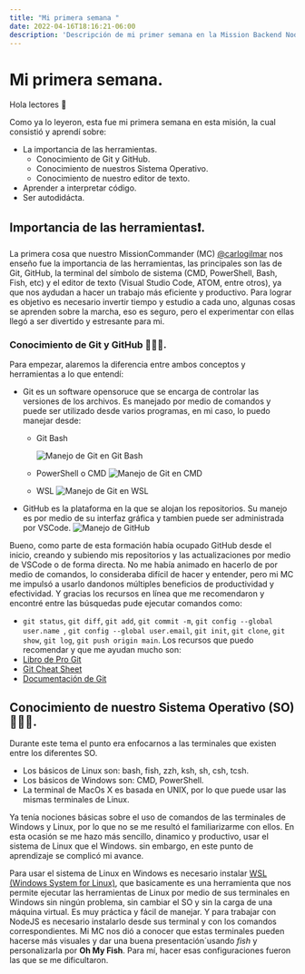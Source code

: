 ```yaml
---
title: "Mi primera semana "
date: 2022-04-16T18:16:21-06:00
description: 'Descripción de mi primer semana en la Mission Backend NodeJs'
---
```

# Mi primera semana. 

Hola lectores 👋 

Como ya lo leyeron, esta fue mi primera semana en esta misión, la cual consistió y aprendí sobre:

- La importancia de las herramientas. 
  - Conocimiento de Git y GitHub. 
  - Conocimiento de nuestros Sistema Operativo. 
  - Conocimiento de nuestro editor de texto. 
- Aprender a interpretar código. 
- Ser autodidácta. 

## Importancia de las herramientas❗. 
La primera cosa que nuestro MissionCommander (MC) [@carlogilmar](https://twitter.com/carlogilmar) nos enseño fue la importancia de las herramientas, las principales son las de Git, GitHub, la terminal del símbolo de sistema (CMD, PowerShell, Bash, Fish, etc) y el editor de texto (Visual Studio Code, ATOM, entre otros), ya que nos aydudan a hacer un trabajo más eficiente y productivo. Para lograr es objetivo es necesario invertir tiempo y estudio a cada uno, algunas cosas se aprenden sobre la marcha, eso es seguro, pero el experimentar con ellas llegó a ser divertido y estresante para mi. 

### Conocimiento de Git y GitHub 🙇🏽‍♀️. 
Para empezar, alaremos la diferencia entre ambos conceptos y herramientas a lo que entendí:

  - Git es un software opensoruce que se encarga de controlar las versiones de los archivos. Es manejado por medio de comandos y puede ser utilizado desde varios programas, en mi caso, lo puedo manejar desde:
    - Git Bash
    
      ![Manejo de Git en Git Bash](https://user-images.githubusercontent.com/84040594/163694766-5c2dafab-442c-4d5d-b5fe-b12bd5e00941.png "Manejo de Git en Git Bash")
    - PowerShell o CMD
      ![Manejo de Git en CMD](https://user-images.githubusercontent.com/84040594/163694731-975a1132-9ba6-405d-acc0-7009a2e8e5c8.png "Manejo de Git en CMD")
    - WSL 
      ![Manejo de Git en WSL](https://user-images.githubusercontent.com/84040594/163694802-af1dc509-4dfc-47e2-b7ad-6fc42dd78a56.png "Manejor de Git en WSL")

    
  - GitHub es la plataforma en la que se alojan los repositorios. Su manejo es por medio de su interfaz gráfica y tambien puede ser administrada por VSCode. 
    ![Manejo de GitHub](https://user-images.githubusercontent.com/84040594/163694914-75f1d6ea-b9de-4409-aded-6a4dd4997196.png "Manejo de GitHub")

Bueno, como parte de esta formación había ocupado GitHub desde el inicio, creando y subiendo mis repositorios y las actualizaciones por medio de VSCode o de forma directa. No me había animado en hacerlo de por medio de comandos, lo consideraba difícil de hacer y entender, pero mi MC me impulsó a usarlo dandonos múltiples beneficios de productividad y efectividad. Y gracias los recursos en línea que me recomendaron y encontré entre las búsquedas pude ejecutar comandos como: 
  - `git status`, `git diff`, `git add`, `git commit -m`, `git config --global user.name `, `git config --global user.email`, `git init`, `git clone`, `git show`, `git log`, `git push origin main`. 
 Los recursos que puedo recomendar y que me ayudan mucho son:
  - [Libro de Pro Git](https://git-scm.com/book/en/v2)
  - [Git Cheat Sheet](https://training.github.com/downloads/es_ES/github-git-cheat-sheet.pdf)
  - [Documentación de Git](https://git-scm.com/docs)
 
 
 ## Conocimiento de nuestro Sistema Operativo (SO) 👩🏽‍💻. 
 Durante este tema el punto era enfocarnos a las terminales que existen entre los diferentes SO. 
  - Los básicos de Linux son: bash, fish, zzh, ksh, sh, csh, tcsh. 
  - Los básicos de Windows son: CMD, PowerShell. 
  - La terminal de MacOs X es basada en UNIX, por lo que puede usar las mismas terminales de Linux. 
  
Ya tenía nociones básicas sobre el uso de comandos de las terminales de Windows y Linux, por lo que no se me resultó el familiarizarme con ellos. En esta ocasión se me hazo más sencillo, dinamico y productivo, usar el sistema de Linux que el Windows. sin embargo, en este punto de aprendizaje se complicó mi avance. 

Para usar el sistema de Linux en Windows es necesario instalar [WSL (Windows System for Linux)](https://docs.microsoft.com/en-us/windows/wsl/), que basicamente es una herramienta que nos permite ejecutar las herramientas de Linux por medio de sus terminales en Windows sin ningún problema, sin cambiar el SO y sin la carga de una máquina virtual. Es muy práctica y fácil de manejar. Y para trabajar con NodeJS es necesario instalarlo desde sus terminal y con los comandos correspondientes. Mi MC nos dió a conocer que estas terminales pueden hacerse más visuales y dar una buena presentación´usando *fish* y personalizarla por **Oh My Fish**. Para mí, hacer esas configuraciones fueron las que se me dificultaron. 



